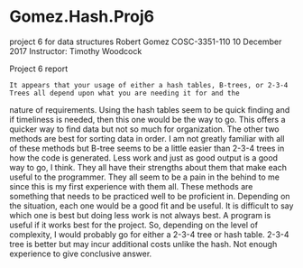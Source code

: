 # Gomez.Hash.Proj6
project 6 for data structures
Robert Gomez
COSC-3351-110
10 December 2017
Instructor: Timothy Woodcock

Project 6 report

	It appears that your usage of either a hash tables, B-trees, or 2-3-4 Trees all depend upon what you are needing it for and the 
  nature of requirements. Using the hash tables seem to be quick finding and if timeliness is needed, then this one would be the way to go. 
  This offers a quicker way to find data but not so much for organization. The other two methods are best for sorting data in order.
  I am not greatly familiar with all of these methods but B-tree seems to be a little easier than 2-3-4 trees in how the code is generated.
	Less work and just as good output is a good way to go, I think. They all have their strengths about them that make each useful to the 
  programmer. They all seem to be a pain in the behind to me since this is my first experience with them all. These methods are something 
  that needs to be practiced well to be proficient in. Depending on the situation, each one would be a good fit and be useful. 
	It is difficult to say which one is best but doing less work is not always best. A program is useful if it works best for the project. 
  So, depending on the level of complexity, I would probably go for either a 2-3-4 tree or hash table. 2-3-4 tree is better but may incur 
  additional costs unlike the hash. Not enough experience to give conclusive answer.  
  
